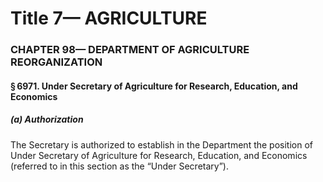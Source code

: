 
# Title 7— AGRICULTURE
### CHAPTER 98— DEPARTMENT OF AGRICULTURE REORGANIZATION
#### § 6971. Under Secretary of Agriculture for Research, Education, and Economics
##### (a) Authorization

The Secretary is authorized to establish in the Department the position of Under Secretary of Agriculture for Research, Education, and Economics (referred to in this section as the “Under Secretary”).
